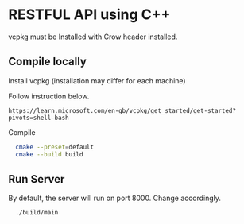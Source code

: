 # RESTFUL API using C++

vcpkg must be Installed with Crow header installed.

## Compile locally

Install vcpkg (installation may differ for each machine)

Follow instruction below.

```
https://learn.microsoft.com/en-gb/vcpkg/get_started/get-started?pivots=shell-bash
```

Compile

```bash
  cmake --preset=default
  cmake --build build
```

## Run Server

By default, the server will run on port 8000. Change accordingly.

```bash
  ./build/main
```